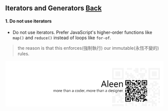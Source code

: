 ## Iterators and Generators [**Back**](./../README.md)

#### 1. Do not use iterators

- Do not use iterators. Prefer JavaScript's higher-order functions like `map()` and `reduce()` instead of loops like `for-of`.

> the reason is that this enforces(強制執行) our immutable(永恆不變的) rules.

<a href="http://aleen42.github.io/" target="_blank" ><img src="./../pic/tail.gif"></a>